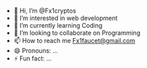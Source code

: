 - 👋 Hi, I’m @Fx1cryptos
- 👀 I’m interested in web development 
- 🌱 I’m currently learning Coding
- 💞️ I’m looking to collaborate on Programming
- 📫 How to reach me Fx1faucet@gmail.com
- 😄 Pronouns: ...
- ⚡ Fun fact: ...

<!---
Fx1cryptos/Fx1cryptos is a ✨ special ✨ repository because its `README.md` (this file) appears on your GitHub profile.
You can click the Preview link to take a look at your changes.
--->
